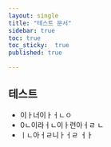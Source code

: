 ```yaml
---
layout: single
title: "테스트 문서"
sidebar: true
toc: true  
toc_sticky:  true
published: true

---
```



## 테스트

- 이ㅏ너이ㅏㅓㄴㅇ
- 0ㄴ이라ㅓㄴ이ㅏ런아ㅓㄹ ㄴ
- ㅣㄴ아ㅓㄹ니ㅏㅓㄹ ㅓㅏ

